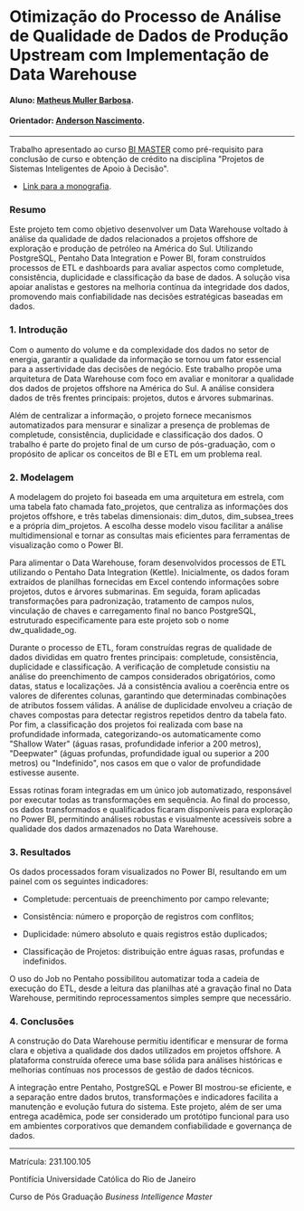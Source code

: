 <!-- antes de enviar a versão final, solicitamos que todos os comentários, colocados para orientação ao aluno, sejam removidos do arquivo -->
# Otimização do Processo de Análise de Qualidade de Dados de Produção Upstream com Implementação de Data Warehouse

#### Aluno: [Matheus Muller Barbosa](https://github.com/mmuller94).
#### Orientador: [Anderson Nascimento](https://github.com/link_do_github).

---

Trabalho apresentado ao curso [BI MASTER](https://ica.puc-rio.ai/bi-master) como pré-requisito para conclusão de curso e obtenção de crédito na disciplina "Projetos de Sistemas Inteligentes de Apoio à Decisão".

<!-- para os links a seguir, caso os arquivos estejam no mesmo repositório que este README, não há necessidade de incluir o link completo: basta incluir o nome do arquivo, com extensão, que o GitHub completa o link corretamente -->
- [Link para a monografia](https://github.com/mmuller94/BI-master-data-quality-project/blob/main/Data%20Warehouse%20e%20Visualiza%C3%A7%C3%A3o%20para%20An%C3%A1lise%20de%20Qualidade%20em%20Dados%20de%20Projetos%20Upstream.docx). <!-- caso não aplicável, remover esta linha -->


### Resumo

<!-- trocar o texto abaixo pelo resumo do trabalho, em português -->

Este projeto tem como objetivo desenvolver um Data Warehouse voltado à análise da qualidade de dados relacionados a projetos offshore de exploração e produção de petróleo na América do Sul. Utilizando PostgreSQL, Pentaho Data Integration e Power BI, foram construídos processos de ETL e dashboards para avaliar aspectos como completude, consistência, duplicidade e classificação da base de dados. A solução visa apoiar analistas e gestores na melhoria contínua da integridade dos dados, promovendo mais confiabilidade nas decisões estratégicas baseadas em dados.


### 1. Introdução

Com o aumento do volume e da complexidade dos dados no setor de energia, garantir a qualidade da informação se tornou um fator essencial para a assertividade das decisões de negócio. Este trabalho propõe uma arquitetura de Data Warehouse com foco em avaliar e monitorar a qualidade dos dados de projetos offshore na América do Sul. A análise considera dados de três frentes principais: projetos, dutos e árvores submarinas.

Além de centralizar a informação, o projeto fornece mecanismos automatizados para mensurar e sinalizar a presença de problemas de completude, consistência, duplicidade e classificação dos dados. O trabalho é parte do projeto final de um curso de pós-graduação, com o propósito de aplicar os conceitos de BI e ETL em um problema real.

### 2. Modelagem

A modelagem do projeto foi baseada em uma arquitetura em estrela, com uma tabela fato chamada fato_projetos, que centraliza as informações dos projetos offshore, e três tabelas dimensionais: dim_dutos, dim_subsea_trees e a própria dim_projetos. A escolha desse modelo visou facilitar a análise multidimensional e tornar as consultas mais eficientes para ferramentas de visualização como o Power BI.

Para alimentar o Data Warehouse, foram desenvolvidos processos de ETL utilizando o Pentaho Data Integration (Kettle). Inicialmente, os dados foram extraídos de planilhas fornecidas em Excel contendo informações sobre projetos, dutos e árvores submarinas. Em seguida, foram aplicadas transformações para padronização, tratamento de campos nulos, vinculação de chaves e carregamento final no banco PostgreSQL, estruturado especificamente para este projeto sob o nome dw_qualidade_og.

Durante o processo de ETL, foram construídas regras de qualidade de dados divididas em quatro frentes principais: completude, consistência, duplicidade e classificação. A verificação de completude consistiu na análise do preenchimento de campos considerados obrigatórios, como datas, status e localizações. Já a consistência avaliou a coerência entre os valores de diferentes colunas, garantindo que determinadas combinações de atributos fossem válidas. A análise de duplicidade envolveu a criação de chaves compostas para detectar registros repetidos dentro da tabela fato. Por fim, a classificação dos projetos foi realizada com base na profundidade informada, categorizando-os automaticamente como "Shallow Water" (águas rasas, profundidade inferior a 200 metros), "Deepwater" (águas profundas, profundidade igual ou superior a 200 metros) ou "Indefinido", nos casos em que o valor de profundidade estivesse ausente.

Essas rotinas foram integradas em um único job automatizado, responsável por executar todas as transformações em sequência. Ao final do processo, os dados transformados e qualificados ficaram disponíveis para exploração no Power BI, permitindo análises robustas e visualmente acessíveis sobre a qualidade dos dados armazenados no Data Warehouse.

### 3. Resultados

Os dados processados foram visualizados no Power BI, resultando em um painel com os seguintes indicadores:

- Completude: percentuais de preenchimento por campo relevante;

- Consistência: número e proporção de registros com conflitos;

- Duplicidade: número absoluto e quais registros estão duplicados;

- Classificação de Projetos: distribuição entre águas rasas, profundas e indefinidos.

O uso do Job no Pentaho possibilitou automatizar toda a cadeia de execução do ETL, desde a leitura das planilhas até a gravação final no Data Warehouse, permitindo reprocessamentos simples sempre que necessário.

### 4. Conclusões

A construção do Data Warehouse permitiu identificar e mensurar de forma clara e objetiva a qualidade dos dados utilizados em projetos offshore. A plataforma construída oferece uma base sólida para análises históricas e melhorias contínuas nos processos de gestão de dados técnicos.

A integração entre Pentaho, PostgreSQL e Power BI mostrou-se eficiente, e a separação entre dados brutos, transformações e indicadores facilita a manutenção e evolução futura do sistema. Este projeto, além de ser uma entrega acadêmica, pode ser considerado um protótipo funcional para uso em ambientes corporativos que demandem confiabilidade e governança de dados.

---

Matrícula: 231.100.105

Pontifícia Universidade Católica do Rio de Janeiro

Curso de Pós Graduação *Business Intelligence Master*
